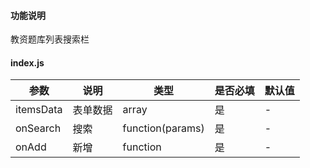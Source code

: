 #### 功能说明
教资题库列表搜索栏

#### index.js

参数 | 说明 | 类型 |是否必填| 默认值
---|---|---|---|---
itemsData|表单数据|array|是|-
onSearch|搜索|function(params)|是|-
onAdd|新增|function|是|-
